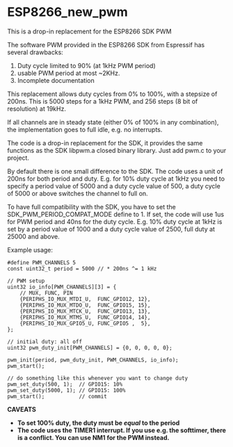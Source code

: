 # ESP8266_new_pwm
This is a drop-in replacement for the ESP8266 SDK PWM

The software PWM provided in the ESP8266 SDK from Espressif has several drawbacks:

1. Duty cycle limited to 90% (at 1kHz PWM period)
2. usable PWM period at most ~2KHz.
3. Incomplete documentation
 
This replacement allows duty cycles from 0% to 100%, with a stepsize of 200ns.
This is 5000 steps for a 1kHz PWM, and 256 steps (8 bit of resolution) at 19kHz.

If all channels are in steady state (either 0% of 100% in any combination),
the implementation goes to full idle, e.g. no interrupts.

The code is a drop-in replacement for the SDK, it provides the same functions
as the SDK libpwm.a closed binary library. Just add pwm.c to your project.

By default there is one small difference to the SDK. The code uses a unit of
200ns for both period and duty. E.g. for 10% duty cycle at 1kHz you need to
specify a period value of 5000 and a duty cycle value of 500, a duty cycle of
5000 or above switches the channel to full on.

To have full compatibility with the SDK, you have to set the
SDK_PWM_PERIOD_COMPAT_MODE define to 1. If set, the code will use 1us for PWM
period and 40ns for the duty cycle. E.g. 10% duty cycle at 1kHz is set by a
period value of 1000 and a duty cycle value of 2500, full duty at 25000 and
above.

Example usage:

	#define PWM_CHANNELS 5
	const uint32_t period = 5000 // * 200ns ^= 1 kHz

	// PWM setup
	uint32 io_info[PWM_CHANNELS][3] = {
		// MUX, FUNC, PIN
		{PERIPHS_IO_MUX_MTDI_U,  FUNC_GPIO12, 12},
		{PERIPHS_IO_MUX_MTDO_U,  FUNC_GPIO15, 15},
		{PERIPHS_IO_MUX_MTCK_U,  FUNC_GPIO13, 13},
		{PERIPHS_IO_MUX_MTMS_U,  FUNC_GPIO14, 14},
		{PERIPHS_IO_MUX_GPIO5_U, FUNC_GPIO5 ,  5},
	};

	// initial duty: all off
	uint32 pwm_duty_init[PWM_CHANNELS] = {0, 0, 0, 0, 0};

	pwm_init(period, pwm_duty_init, PWM_CHANNELS, io_info);
	pwm_start();

	// do something like this whenever you want to change duty
	pwm_set_duty(500, 1);  // GPIO15: 10%
	pwm_set_duty(5000, 1); // GPIO15: 100%
	pwm_start();           // commit

**CAVEATS**

- **To set 100% duty, the duty must be *equal* to the period**
- **The code uses the TIMER1 interrupt. If you use e.g. the
  softtimer, there is a conflict. You can use NM1 for the PWM
  instead.**

